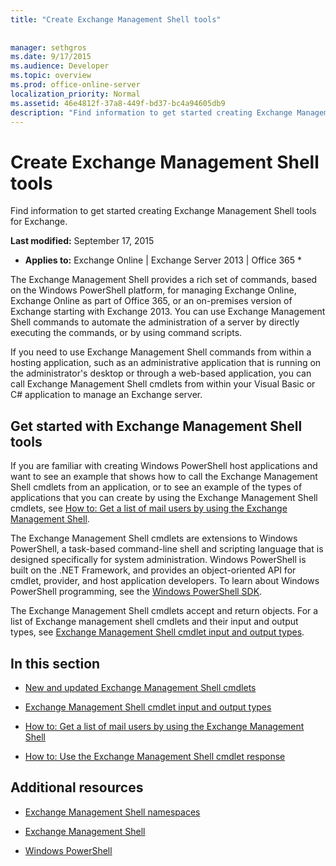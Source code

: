 ```yaml
---
title: "Create Exchange Management Shell tools"
 
 
manager: sethgros
ms.date: 9/17/2015
ms.audience: Developer
ms.topic: overview
ms.prod: office-online-server
localization_priority: Normal
ms.assetid: 46e4812f-37a8-449f-bd37-bc4a94605db9
description: "Find information to get started creating Exchange Management Shell tools for Exchange."
---
```


# Create Exchange Management Shell tools

Find information to get started creating Exchange Management Shell tools for Exchange.
  
 **Last modified:** September 17, 2015 
  
 * **Applies to:** Exchange Online | Exchange Server 2013 | Office 365 * 
  
The Exchange Management Shell provides a rich set of commands, based on the Windows PowerShell platform, for managing Exchange Online, Exchange Online as part of Office 365, or an on-premises version of Exchange starting with Exchange 2013. You can use Exchange Management Shell commands to automate the administration of a server by directly executing the commands, or by using command scripts.
  
If you need to use Exchange Management Shell commands from within a hosting application, such as an administrative application that is running on the administrator's desktop or through a web-based application, you can call Exchange Management Shell cmdlets from within your Visual Basic or C# application to manage an Exchange server.
  
## Get started with Exchange Management Shell tools
<a name="SP15GettingStartedTemplate_WhatDoYouNeed"> </a>

If you are familiar with creating Windows PowerShell host applications and want to see an example that shows how to call the Exchange Management Shell cmdlets from an application, or to see an example of the types of applications that you can create by using the Exchange Management Shell cmdlets, see [How to: Get a list of mail users by using the Exchange Management Shell](how-to-get-a-list-of-mail-users-by-using-the-exchange-management-shell.md).
  
The Exchange Management Shell cmdlets are extensions to Windows PowerShell, a task-based command-line shell and scripting language that is designed specifically for system administration. Windows PowerShell is built on the .NET Framework, and provides an object-oriented API for cmdlet, provider, and host application developers. To learn about Windows PowerShell programming, see the [Windows PowerShell SDK](http://msdn.microsoft.com/en-us/library/dd835506%28VS.85%29.aspx).
  
The Exchange Management Shell cmdlets accept and return objects. For a list of Exchange management shell cmdlets and their input and output types, see [Exchange Management Shell cmdlet input and output types](exchange-management-shell-cmdlet-input-and-output-types.md).
  
## In this section
<a name="SP15GettingStartedTemplate_WhatDoYouNeed"> </a>

- [New and updated Exchange Management Shell cmdlets](new-and-updated-exchange-management-shell-cmdlets.md)
    
- [Exchange Management Shell cmdlet input and output types](exchange-management-shell-cmdlet-input-and-output-types.md)
    
- [How to: Get a list of mail users by using the Exchange Management Shell](how-to-get-a-list-of-mail-users-by-using-the-exchange-management-shell.md)
    
- [How to: Use the Exchange Management Shell cmdlet response](how-to-use-the-exchange-management-shell-cmdlet-response.md)
    
## Additional resources
<a name="SP15GettingStartedTemplate_WhatDoYouNeed"> </a>

- [Exchange Management Shell namespaces](exchange-management-shell-namespaces.md)
    
- [Exchange Management Shell](http://technet.microsoft.com/en-us/library/bb123778.aspx)
    
- [Windows PowerShell](http://msdn.microsoft.com/en-us/library/dd835506%28v=vs.85%29.aspx)
    

